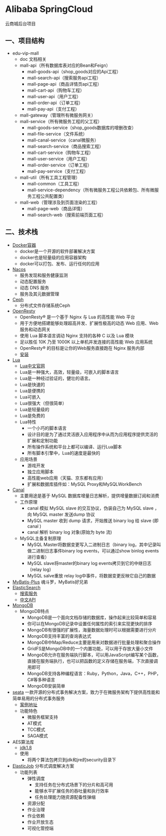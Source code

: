 # Alibaba SpringCloud 

云商城后台项目

## 一、项目结构

* edu-vip-mall
    * doc 文档相关
    * mall-api（所有数据库表对应的Bean和Feign）
        * mall-goods-api（shop_goods对应的Api工程）
        * mall-search-api（搜索服务api工程）
        * mall-page-api（商品详情页api工程）
        * mall-cart-api（购物车工程）
        * mall-user-api（用户工程）
        * mall-order-api（订单工程）
        * mall-pay-api（支付工程）
    * mall-gateway（管理所有微服务网关）
    * mall-service（所有微服务工程的父工程）
        * mall-goods-service（shop_goods数据库的增删改查）
        * mall-file-service（文件系统）
        * mall-canal-service（canal微服务）
        * mall-search-service（商品搜索工程）
        * mall-cart-service（购物车工程）
        * mall-user-service（用户工程）
        * mall-order-service（订单工程）
        * mall-pay-service（支付工程）
    * mall-util（所有工具工程管理）
        * mall-common（工具工程）
        * mall-service-dependency（所有微服务工程公共依赖包、所有微服务工程公共配置类）
    * mall-web（管理涉及到页面渲染的工程）
        * mall-page-web（商品详情）
        * mall-search-web（搜索前端页面工程）
    
    
## 二、技术栈

* [Docker容器](https://www.docker.org.cn/) 
    * docker是一个开源的软件部署解决方案
    * docker也是轻量级的应用容器架构
    * docker可以打包、发布、运行任何的应用
* [Nacos](https://nacos.io/zh-cn/docs/what-is-nacos.html)
    * 服务发现和服务健康监测
    * 动态配置服务
    * 动态 DNS 服务
    * 服务及其元数据管理  
* [Ceph](https://ceph.com/en/)
    * 分布式文件存储系统Ceph
* [OpenResty](http://openresty.org/cn/)    
    * OpenResty® 是一个基于 Nginx 与 Lua 的高性能 Web 平台
    * 用于方便地搭建能够处理超高并发、扩展性极高的动态 Web 应用、Web 服务和动态网关
    * 使用 Lua 脚本语言调动 Nginx 支持的各种 C 以及 Lua 模块
    * 足以胜任 10K 乃至 1000K 以上单机并发连接的高性能 Web 应用系统
    * OpenResty® 的目标是让你的Web服务直接跑在 Nginx 服务内部
    * [安装](http://openresty.org/cn/installation.html)
* [Lua](http://www.lua.org/docs.html)
  * [Lua中文官网](https://zhuanlan.zhihu.com/p/73147795)
  * Lua是一种强大，高效，轻量级，可嵌入的脚本语言
  * Lua是一种经过验证的，健壮的语言。
  * Lua是快速的
  * Lua是便携的
  * Lua可嵌入
  * Lua很强大（但很简单）
  * Lua是轻量级的
  * Lua是免费的
  * Lua特性
    * 一个小巧的脚本语言
    * 设计目的是为了通过灵活嵌入应用程序中从而为应用程序提供灵活的扩展和定制功能
    * 所有操作系统和平台上都可以编译、运行Lua脚本
    * 所有脚本引擎中，Lua的速度是最快的
  * 应用场景
    * 游戏开发
    * 独立应用脚本
    * 高性能web应用（天猫、京东都有应用） 
    * 扩展和数据库插件如：MySQL Proxy和MySQLWorkBench
* [Canal](https://github.com/alibaba/canal)    
    * 主要用途是基于 MySQL 数据库增量日志解析，提供增量数据订阅和消费
    * 工作原理
      * canal 模拟 MySQL slave 的交互协议，伪装自己为 MySQL slave ，向 MySQL master 发送dump 协议
      * MySQL master 收到 dump 请求，开始推送 binary log 给 slave (即 canal )
      * canal 解析 binary log 对象(原始为 byte 流)
    * MySQL主备复制原理
      * MySQL Master将数据变更写入二进制日志（binary log，其中记录叫做二进制日志事件binary log events，可以通过show binlog events进行查看）
      * MySQL slave将master的binary log events拷贝到它的中继日志（relay log）
      * MySQL salve重放 relay log中事件，将数据变更反映它自己的数据
* [MyBatis-Plus](https://baomidou.com/) 魂斗罗，MyBatis好兄弟      
* [ElasticSearch](https://www.elastic.co/cn/)      
    * [搜索服务](https://learnku.com/docs/elasticsearch73/7.3) 
    * [中文API](https://www.elastic.co/guide/cn/index.html)
* [MongoDB](https://www.mongodb.org.cn/)
    * MongoDB特点
        * MongoDB是一个面向文档存储的数据库，操作起来比较简单和容易
        * 你可以在MongoDB记录中设置任何属性的索引来实现更快的排序
        * MongoDB有很强的扩展性，海量数据处理时可以根据需要进行分片
        * MongoDB支持丰富的查询表达式
        * MongoDB中Map/Reduce主要是用来对数据进行批量处理和聚合操作
        * GridFS是MongoDB中的一个内置功能，可以用于存放大量小文件
        * MongoDB允许在服务端执行脚本，可以用JavaScript编写某个函数，直接在服务端执行，也可以把函数的定义存储在服务端，下次直接调用即可
        * MongoDB支持各种编程语言：Ruby，Python，Java，C++，PHP，C#等多种语言
        * MongoDB安装简单
* [seata](https://seata.io/zh-cn/index.html) 一款开源的分布式事务解决方案，致力于在微服务架构下提供高性能和简单易用的分布式事务服务        
    * [案例地址](https://github.com/seata/seata-samples)
    * 功能特色
      * 微服务框架支持
      * AT模式
      * TCC模式
      * SAGA模式
* AES算法库
  * [jdk1.8](https://www.oracle.com/java/technologies/javase-jce8-downloads.html)
  * 使用
    * 将两个算法包拷贝到jdk和jre的security目录下
* [ElasticJob](https://shardingsphere.apache.org/elasticjob/current/cn/overview/) 分布式调度解决方案
    * 功能列表
      * 弹性调度
        * 支持任务在分布式场景下的分片和高可用
        * 能够水平扩展任务的吞吐量和执行效率
        * 任务处理能力随资源配备性弹缩
      * 资源分配
      * 作业治理
      * 作业依赖
      * 作业开放生态
      * 可视化管控端








